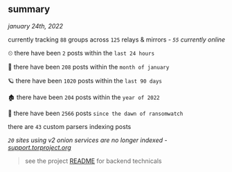 
## summary
_january 24th, 2022_

currently tracking `88` groups across `125` relays & mirrors - _`55` currently online_

⏲ there have been `2` posts within the `last 24 hours`

🦈 there have been `208` posts within the `month of january`

🪐 there have been `1020` posts within the `last 90 days`

🏚 there have been `204` posts within the `year of 2022`

🦕 there have been `2566` posts `since the dawn of ransomwatch`

there are `43` custom parsers indexing posts

_`20` sites using v2 onion services are no longer indexed - [support.torproject.org](https://support.torproject.org/onionservices/v2-deprecation/)_

> see the project [README](https://github.com/thetanz/ransomwatch#ransomwatch--) for backend technicals
